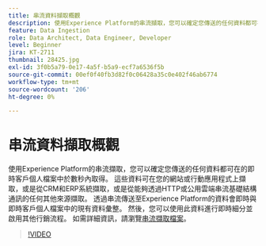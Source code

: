 ```yaml
---
title: 串流資料擷取概觀
description: 使用Experience Platform的串流擷取，您可以確定您傳送的任何資料都可在的即時客戶個人檔案中於數秒內取得。 這些資料可在您的網站或行動應用程式上擷取，或是從CRM和ERP系統擷取，或是從能夠透過HTTP或公用雲端串流基礎結構通訊的任何其他來源擷取。 透過串流傳送至Experience Platform的資料會即時與即時客戶個人檔案中的現有資料彙整。 然後，您可以使用此資料進行即時細分並啟用其他行銷流程。
feature: Data Ingestion
role: Data Architect, Data Engineer, Developer
level: Beginner
jira: KT-2711
thumbnail: 28425.jpg
exl-id: 3f0b5a79-0e17-4a5f-b5a9-ecf7a6536f5b
source-git-commit: 00ef0f40fb3d82f0c06428a35c0e402f46ab6774
workflow-type: tm+mt
source-wordcount: '206'
ht-degree: 0%

---
```


# 串流資料擷取概觀

使用Experience Platform的串流擷取，您可以確定您傳送的任何資料都可在的即時客戶個人檔案中於數秒內取得。 這些資料可在您的網站或行動應用程式上擷取，或是從CRM和ERP系統擷取，或是從能夠透過HTTP或公用雲端串流基礎結構通訊的任何其他來源擷取。 透過串流傳送至Experience Platform的資料會即時與即時客戶個人檔案中的現有資料彙整。 然後，您可以使用此資料進行即時細分並啟用其他行銷流程。 如需詳細資訊，請瀏覽[串流擷取檔案](https://experienceleague.adobe.com/docs/experience-platform/ingestion/streaming/overview.html?lang=zh-Hant)。

>[!VIDEO](https://video.tv.adobe.com/v/28425?learn=on)
